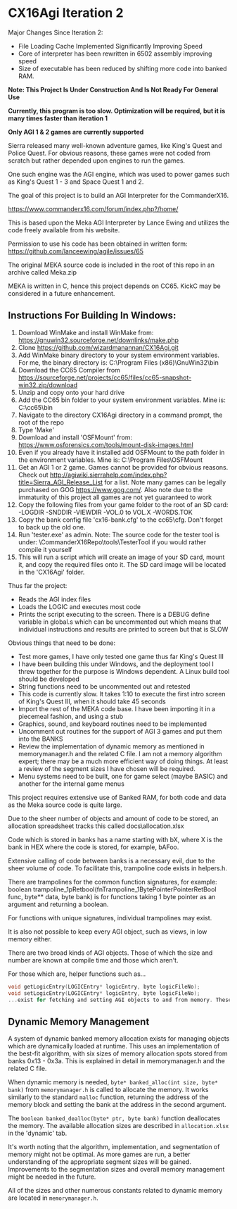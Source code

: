 # CX16Agi Iteration 2

Major Changes Since Iteration 2:
- File Loading Cache Implemented Significantly Improving Speed
- Core of interpreter has been rewritten in 6502 assembly improving speed
- Size of executable has been reduced by shifting more code into banked RAM.

**Note: This Project Is Under Construction And Is Not Ready For General Use**

**Currently, this program is too slow. Optimization will be required, but it is many times faster than iteration 1**

**Only AGI 1 & 2 games are currently supported**

Sierra released many well-known adventure games, like King's Quest and Police Quest. For obvious reasons, these games were not coded from scratch but rather depended upon engines to run the games.

One such engine was the AGI engine, which was used to power games such as King's Quest 1 - 3 and Space Quest 1 and 2.

The goal of this project is to build an AGI Interpreter for the CommanderX16.

https://www.commanderx16.com/forum/index.php?/home/

This is based upon the Meka AGI Interpreter by Lance Ewing and utilizes the code freely available from his website.

Permission to use his code has been obtained in written form: https://github.com/lanceewing/agile/issues/65

The original MEKA source code is included in the root of this repo in an archive called Meka.zip

MEKA is written in C, hence this project depends on CC65. KickC may be considered in a future enhancement.

## Instructions For Building In Windows:
1. Download WinMake and install WinMake from: https://gnuwin32.sourceforge.net/downlinks/make.php
2. Clone https://github.com/wizardmanannan/CX16Agi.git
3. Add WinMake binary directory to your system environment variables. For me, the binary directory is: C:\Program Files (x86)\GnuWin32\bin
4. Download the CC65 Compiler from https://sourceforge.net/projects/cc65/files/cc65-snapshot-win32.zip/download
5. Unzip and copy onto your hard drive
6. Add the CC65 bin folder to your system environment variables. Mine is: C:\cc65\bin
7. Navigate to the directory CX16Agi directory in a command prompt, the root of the repo
8. Type 'Make'
9. Download and install 'OSFMount' from: https://www.osforensics.com/tools/mount-disk-images.html
10. Even if you already have it installed add OSFMount to the path folder in the environment variables. Mine is: C:\Program Files\OSFMount
11. Get an AGI 1 or 2 game. Games cannot be provided for obvious reasons. Check out http://agiwiki.sierrahelp.com/index.php?title=Sierra_AGI_Release_List for a list.
Note many games can be legally purchased on GOG https://www.gog.com/.
Also note due to the immaturity of this project all games are not yet guaranteed to work
12. Copy the following files from your game folder to the root of an SD card:
-LOGDIR
-SNDDIR
-VIEWDIR
-VOL.0 to VOL.X
-WORDS.TOK
13. Copy the bank config file 'cx16-bank.cfg' to the cc65\cfg. Don't forget to back up the old one.
14. Run 'tester.exe' as admin. Note: The source code for the tester tool is under: \CommanderX16Repo\tools\TesterTool if you would rather compile it yourself
15. This will run a script which will create an image of your SD card, mount it, and copy the required files onto it. The SD card image will be located in the 'CX16Agi' folder.

Thus far the project:
- Reads the AGI index files
- Loads the LOGIC and executes most code
- Prints the script executing to the screen. There is a DEBUG define variable in global.s which can be uncommented out which means that individual instructions and results are printed to screen but that is SLOW

Obvious things that need to be done:
- Test more games, I have only tested one game thus far King's Quest III
- I have been building this under Windows, and the deployment tool I threw together for the purpose is Windows dependent. A Linux build tool should be developed
- String functions need to be uncommented out and retested
- This code is currently slow. It takes 1:10 to execute the first intro screen of King's Quest III, when it should take 45 seconds
- Import the rest of the MEKA code base. I have been importing it in a piecemeal fashion, and using a stub
- Graphics, sound, and keyboard routines need to be implemented
- Uncomment out routines for the support of AGI 3 games and put them into the BANKS
- Review the implementation of dynamic memory as mentioned in memorymanager.h and the related C file. I am not a memory algorithm expert; there may be a much more efficient way of doing things. At least a review of the segment sizes I have chosen will be required.
- Menu systems need to be built, one for game select (maybe BASIC) and another for the internal game menus

This project requires extensive use of Banked RAM, for both code and data as the Meka source code is quite large.

Due to the sheer number of objects and amount of code to be stored, an allocation spreadsheet tracks this called docs\allocation.xlsx

Code which is stored in banks has a name starting with bX, where X is the bank in HEX where the code is stored, for example, bAFoo.

Extensive calling of code between banks is a necessary evil, due to the sheer volume of code. To facilitate this, trampoline code exists in helpers.h.

There are trampolines for the common function signatures, for example: boolean trampoline_1pRetbool(fnTrampoline_1BytePointerPointerRetBool func, byte** data, byte bank) is for functions taking 1 byte pointer as an argument and returning a boolean.

For functions with unique signatures, individual trampolines may exist.

It is also not possible to keep every AGI object, such as views, in low memory either.

There are two broad kinds of AGI objects. Those of which the size and number are known at compile time and those which aren't.

For those which are, helper functions such as...
```c
void getLogicEntry(LOGICEntry* logicEntry, byte logicFileNo);
void setLogicEntry(LOGICEntry* logicEntry, byte logicFileNo);
...exist for fetching and setting AGI objects to and from memory. These helper functions fetch the objects from the banked RAM and copy them into low memory or vice versa.
```

## Dynamic Memory Management

A system of dynamic banked memory allocation exists for managing objects which are dynamically loaded at runtime. This uses an implementation of the best-fit algorithm, with six sizes of memory allocation spots stored from banks 0x13 - 0x3a. This is explained in detail in memorymanager.h and the related C file.


When dynamic memory is needed, `byte* banked_alloc(int size, byte* bank)` from `memorymanager.h` is called to allocate the memory. It works similarly to the standard `malloc` function, returning the address of the memory block and setting the bank at the address in the second argument.

The `boolean banked_dealloc(byte* ptr, byte bank)` function deallocates the memory. The available allocation sizes are described in `allocation.xlsx` in the 'dynamic' tab.

It's worth noting that the algorithm, implementation, and segmentation of memory might not be optimal. As more games are run, a better understanding of the appropriate segment sizes will be gained. Improvements to the segmentation sizes and overall memory management might be needed in the future.

All of the sizes and other numerous constants related to dynamic memory are located in `memorymanager.h`.



